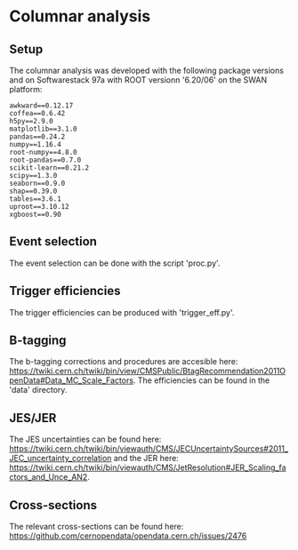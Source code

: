 # Columnar analysis

## Setup
The columnar analysis was developed with the following package versions and on Softwarestack 97a with ROOT versionn '6.20/06' on the SWAN platform:

```
awkward==0.12.17
coffea==0.6.42
h5py==2.9.0
matplotlib==3.1.0
pandas==0.24.2
numpy==1.16.4
root-numpy==4.8.0
root-pandas==0.7.0
scikit-learn==0.21.2
scipy==1.3.0
seaborn==0.9.0
shap==0.39.0
tables==3.6.1
uproot==3.10.12
xgboost==0.90
```

## Event selection
The event selection can be done with the script 'proc.py'.

## Trigger efficiencies
The trigger efficiencies can be produced with 'trigger_eff.py'.

## B-tagging
The b-tagging corrections and procedures are accesible here: https://twiki.cern.ch/twiki/bin/view/CMSPublic/BtagRecommendation2011OpenData#Data_MC_Scale_Factors.
The efficiencies can be found in the 'data' directory.

## JES/JER
The JES uncertainties can be found here: https://twiki.cern.ch/twiki/bin/viewauth/CMS/JECUncertaintySources#2011_JEC_uncertainty_correlation and the JER here: https://twiki.cern.ch/twiki/bin/viewauth/CMS/JetResolution#JER_Scaling_factors_and_Unce_AN2. 

## Cross-sections
The relevant cross-sections can be found here: https://github.com/cernopendata/opendata.cern.ch/issues/2476
